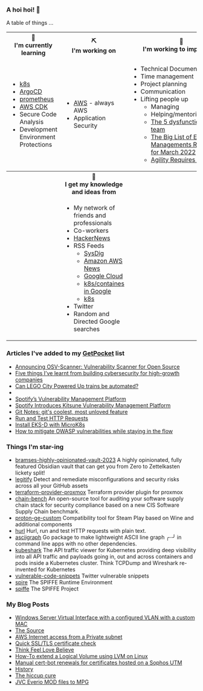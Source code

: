 ### A hoi hoi! 👋

A table of things ...

<table>
    <tr>
        <th>🌱<br/>I'm currently learning</th>
        <th>⛏<br/> I'm working on</th>
        <th>🚧<br/>I'm working to improve on</th>
    </tr>
    <tr>
        <td>
            <ul>
                <li><a href="https://kubernetes.io/">k8s</a></li>
                <li><a href="https://argoproj.github.io/">ArgoCD</a></li>
                <li><a href="https://prometheus.io/">prometheus</a></li>
                <li><a href="https://aws.amazon.com/cdk/">AWS CDK</a></li>
                <li>Secure Code Analysis</li>
                <li>Development Environment Protections</li>
            </ul>
        </td>
        <td>
            <ul>
                <li><a href="https://aws.amazon.com/">AWS</a> - always AWS</li>
                <li>Application Security</li>
            </ul>
        </td>
        <td>
            <ul>
                <li>Technical Documentation</li>
                <li>Time management</li>
                <li>Project planning</li>
                <li>Communication</li>
                <li>Lifting people up
                    <ul>
                      <li>Managing</li>
                      <li>Helping/mentoring/coaching</li>
                      <li><a href="https://valid.com/5-dysfunctions-of-a-team/">The 5 dysfunctions of a team</a></li>
                      <li><a href="https://practicallyleading.dev/the-big-list-of-engineering-management-resources-march-2022">The Big List of Engineering Managements Resources - for March 2022</a></li>
                      <li><a href="https://www.industriallogic.com/blog/agility-requires-balance/">Agility Requires Balance</a></li>
                    </ul>
                </li>
            </ul>
        </td>
    </tr>
    <tr>
        <th>&nbsp;</th>
        <th>🏫<br/>I get my knowledge and ideas from</th>
        <th>&nbsp;</th>
    </tr>
    <tr>
        <td>&nbsp;</td>
        <td>
            <ul>
                <li>My network of friends and professionals</li>
                <li>Co-workers</li>
                <li><a href="https://news.ycombinator.com/">HackerNews</a></li>
                <li>RSS Feeds
                    <ul>
                        <li><a href="http://fetchrss.com/rss/5b4e9e358a93f8cc058b4567960404014.xml">SysDig</a></li>
                        <li><a href="https://aws.amazon.com/new/feed/">Amazon AWS News</a></li>
                        <li><a href="https://cloudblog.withgoogle.com/rss/">Google Cloud</a></li>
                        <li><a href="https://cloudblog.withgoogle.com/products/containers-kubernetes/rss/">k8s/containes in Google</a></li>
                        <li><a href="https://kubernetes.io/feed.xml">k8s</a></li>
                    </ul>
                </li>
                <li>Twitter</li>
                <li>Random and Directed Google searches</li>
            </ul>
        </td>
        <td>&nbsp;</td>
    </tr>
</table>

### Articles I've added to my [GetPocket](https://getpocket.com/) list

* [Announcing OSV-Scanner: Vulnerability Scanner for Open Source](https://security.googleblog.com/2022/12/announcing-osv-scanner-vulnerability.html)
* [Five things I’ve learnt from building cybersecurity for high-growth companies](https://www.smartcompany.com.au/opinion/five-lessons-building-cybersecurity-high-growth-companies/)
* [Can LEGO City Powered Up trains be automated?](https://bricks.stackexchange.com/questions/17587/can-lego-city-powered-up-trains-be-automated)
* [](https://tcude.net/using-terraform-with-proxmox/)
* [Spotify’s Vulnerability Management Platform](https://engineering.atspotify.com/2022/11/spotifys-vulnerability-management-platform/)
* [Spotify Introduces Kitsune Vulnerability Management Platform](https://www.infoq.com/news/2022/11/spotify-kitsune-platform/)
* [Git Notes: git's coolest, most unloved­ feature](https://tylercipriani.com/blog/2022/11/19/git-notes-gits-coolest-most-unloved-feature)
* [Run and Test HTTP Requests](https://hurl.dev/)
* [Install EKS-D with MicroK8s](https://discuss.kubernetes.io/t/install-eks-d-with-microk8s/21479)
* [How to mitigate OWASP vulnerabilities while staying in the flow](https://github.blog/2022-11-04-how-to-mitigate-owasp-vulnerabilities-while-staying-in-the-flow/)

### Things I'm star-ing

* [bramses-highly-opinionated-vault-2023](https://github.com/bramses/bramses-highly-opinionated-vault-2023)
  A highly opinionated, fully featured Obsidian vault that can get you from Zero to Zettelkasten lickety split!
* [legitify](https://github.com/Legit-Labs/legitify)
  Detect and remediate misconfigurations and security risks across all your GitHub assets
* [terraform-provider-proxmox](https://github.com/Telmate/terraform-provider-proxmox)
  Terraform provider plugin for proxmox
* [chain-bench](https://github.com/aquasecurity/chain-bench)
  An open-source tool for auditing your software supply chain stack for security compliance based on a new CIS Software Supply Chain benchmark.
* [proton-ge-custom](https://github.com/GloriousEggroll/proton-ge-custom)
  Compatibility tool for Steam Play based on Wine and additional components
* [hurl](https://github.com/Orange-OpenSource/hurl)
  Hurl, run and test HTTP requests with plain text.
* [asciigraph](https://github.com/guptarohit/asciigraph)
  Go package to make lightweight ASCII line graph ╭┈╯ in command line apps with no other dependencies.
* [kubeshark](https://github.com/kubeshark/kubeshark)
  The API traffic viewer for Kubernetes providing deep visibility into all API traffic and payloads going in, out and across containers and pods inside a Kubernetes cluster. Think TCPDump and Wireshark re-invented for Kubernetes
* [vulnerable-code-snippets](https://github.com/yeswehack/vulnerable-code-snippets)
  Twitter vulnerable snippets
* [spire](https://github.com/spiffe/spire)
  The SPIFFE Runtime Environment
* [spiffe](https://github.com/spiffe/spiffe)
  The SPIFFE Project

### My Blog Posts

* [Windows Server Virtual Interface with a configured VLAN with a custom MAC](https://pgmac.net.au/technology/2019/12/23/windows-vlan.html)
* [The Source](https://pgmac.net.au/technology/2019/02/25/the-source.html)
* [AWS Internet access from a Private subnet](https://pgmac.net.au/technology/2018/09/03/aws-internet-private-subnets.html)
* [Quick SSL/TLS certificate check](https://pgmac.net.au/technology/2018/04/09/ssl-tls-check.html)
* [Think Feel Love Believe](https://pgmac.net.au/family/2017/11/03/think-feel-love-believe.html)
* [How-To extend a Logical Volume using LVM on Linux](https://pgmac.net.au/technology/2017/11/02/lmv-extend.html)
* [Manual cert-bot renewals for certificates hosted on a Sophos UTM](https://pgmac.net.au/technology/2017/08/30/cert-bot-renewal-sophos-utm.html)
* [History](https://pgmac.net.au/language/2017/08/19/history.html)
* [The hiccup cure](https://pgmac.net.au/no%20laughing%20matter/2017/05/28/the-hiccup-cure.html)
* [JVC Everio MOD files to MPG](https://pgmac.net.au/technology/2015/03/18/jvc-everio-mod-to-mpg.html)
